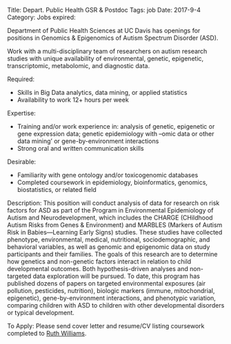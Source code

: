 Title: Depart. Public Health GSR & Postdoc
Tags: job
Date: 2017-9-4
Category: Jobs
expired:

Department of Public Health Sciences at UC Davis has openings for positions in Genomics & Epigenomics of Autism Spectrum Disorder (ASD).

Work with a multi-disciplinary team of researchers on autism research studies with unique availability of environmental, genetic, epigenetic, transcriptomic, metabolomic, and diagnostic data. 

Required:
*	Skills in Big Data analytics, data mining, or applied statistics
*	Availability to work 12+ hours per week   

Expertise:
*	Training and/or work experience in: analysis of genetic, epigenetic or gene expression data; genetic epidemiology with –omic data or other data mining’ or gene-by-environment interactions
*	Strong oral and written communication skills

Desirable:
*	Familiarity with gene ontology and/or toxicogenomic databases
*	Completed coursework in epidemiology, bioinformatics, genomics, biostatistics, or related field

Description:
This position will conduct analysis of data for research on risk factors for ASD as part of the Program in Environmental Epidemiology of Autism and Neurodevelopment, which includes the CHARGE (CHildhood Autism Risks from Genes & Environment) and MARBLES (Markers of Autism Risk in Babies—Learning Early Signs) studies. These studies have collected phenotype, environmental, medical, nutritional, sociodemographic, and behavioral variables, as well as genomic and epigenomic data on study participants and their families. The goals of this research are to determine how genetics and non-genetic factors interact in relation to child developmental outcomes. Both hypothesis-driven analyses and non-targeted data exploration will be pursued. To date, this program has published dozens of papers on targeted environmental exposures (air pollution, pesticides, nutrition), biologic markers (immune, mitochondrial, epigenetic), gene-by-environment interactions, and phenotypic variation, comparing children with ASD to children with other developmental disorders or typical development. 

To Apply:
Please send cover letter and resume/CV listing coursework completed to [Ruth Williams](mailto:ruwilliams@ucdavis.edu).
